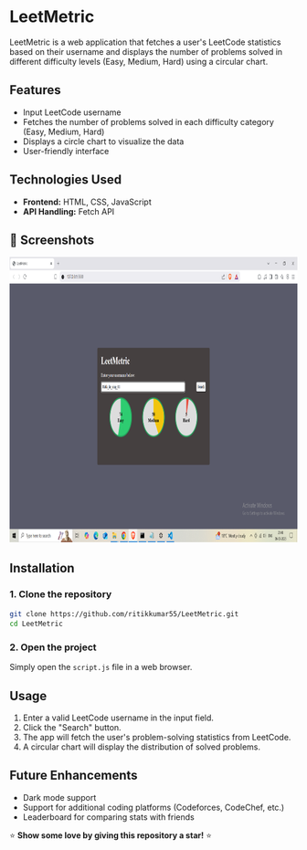 # LeetMetric

LeetMetric is a web application that fetches a user's LeetCode statistics based on their username and displays the number of problems solved in different difficulty levels (Easy, Medium, Hard) using a circular chart.

## Features
- Input LeetCode username
- Fetches the number of problems solved in each difficulty category (Easy, Medium, Hard)
- Displays a circle chart to visualize the data
- User-friendly interface

## Technologies Used
- **Frontend:** HTML, CSS, JavaScript
- **API Handling:** Fetch API

## 📸 Screenshots


<img src="https://github.com/ritikkumar55/LeetMetric/blob/main/Screenshot%20(142).png" width="900" height="500" />
 

## Installation

### 1. Clone the repository
```bash
git clone https://github.com/ritikkumar55/LeetMetric.git
cd LeetMetric
```

### 2. Open the project
Simply open the `script.js` file in a web browser.

## Usage
1. Enter a valid LeetCode username in the input field.
2. Click the "Search" button.
3. The app will fetch the user's problem-solving statistics from LeetCode.
4. A circular chart will display the distribution of solved problems.


## Future Enhancements
- Dark mode support
- Support for additional coding platforms (Codeforces, CodeChef, etc.)
- Leaderboard for comparing stats with friends


⭐ **Show some love by giving this repository a star!** ⭐

